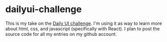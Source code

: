 # dailyui-challenge

This is my take on the [Daily UI challenge](https://www.dailyui.co). I'm using it as way to learn more about
html, css, and javascript (specifically with React). I plan to post the source code for all my entries on my
github account.